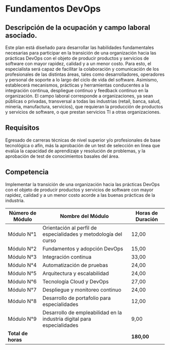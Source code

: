 # Fundamentos DevOps

## Descripción de la ocupación y campo laboral asociado.
Este plan está diseñado para desarrollar las habilidades fundamentales necesarias para participar en la transición de una organización hacia las prácticas DevOps con el objeto de producir productos y servicios de software con mayor rapidez, calidad y a un menor costo. Para esto, el especialista será capaz de facilitar la colaboración y comunicación de los profesionales de las distintas áreas, tales como desarrolladores, operadores y personal de soporte a lo largo del ciclo de vida del software. Asimismo, establecerá mecanismos, prácticas y herramientas conducentes a la integración continua, despliegue continuo y feedback continuo en la organización. El campo laboral corresponde a organizaciones, ya sean públicas o privadas, transversal a todas las industrias (retail, banca, salud, minería, manufactura, servicios), que requieran la producción de productos y servicios de software, o que prestan servicios TI a otras organizaciones.

## Requisitos
Egresado de carreras técnicas de nivel superior y/o profesionales de base tecnológica o afín, más la aprobación de un test de selección en línea que evalúa la capacidad de aprendizaje y resolución de problemas, y la aprobación de test de conocimientos basales del área.

## Competencia
Implementar la transición de una organización hacia las prácticas DevOps con el objeto de producir productos y servicios de software con mayor rapidez, calidad y a un menor costo acorde a las buenas prácticas de la industria.

| Número de Módulo | Nombre del Módulo                                        | Horas de Duración |
|------------------|----------------------------------------------------------|-------------------|
| Módulo N°1       | Orientación al perfil de especialidades y metodología del curso | 12,00       |
| Módulo N°2       | Fundamentos y adopción DevOps                             | 15,00             |
| Módulo N°3       | Integración continua                                      | 33,00             |
| Módulo N°4       | Automatización de pruebas                                 | 24,00             |
| Módulo N°5       | Arquitectura y escalabilidad                              | 24,00             |
| Módulo N°6       | Tecnología Cloud y DevOps                                 | 27,00             |
| Módulo N°7       | Despliegue y monitoreo continuo                           | 24,00             |
| Módulo N°8       | Desarrollo de portafolio para especialidades              | 12,00             |
| Módulo N°9       | Desarrollo de empleabilidad en la industria digital para especialidades | 9,00              |
| **Total de horas** |                                                          | **180,00**        |

